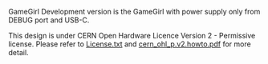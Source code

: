 GameGirl Development version is the GameGirl with power supply only from DEBUG port and USB-C.

This design is under CERN Open Hardware Licence Version 2 - Permissive license.
Please refer to [License.txt](license.txt) and [cern_ohl_p.v2.howto.pdf](cern_ohl_p_v2_howto.pdf) for more detail.